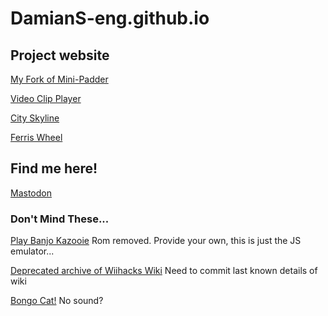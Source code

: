# DamianS-eng.github.io

## Project website

[My Fork of Mini-Padder](https://damians-eng.github.io/mini-padder)

[Video Clip Player](https://damians-eng.github.io/Video-Player-Grid)

[City Skyline](https://damians-eng.github.io/CityBuildingSkyline)

[Ferris Wheel](https://damians-eng.github.io/CSS_ferriswheel)

## Find me here!

<a rel="me" href="https://mas.to/@DaMu">Mastodon</a>

### Don't Mind These...

[Play Banjo Kazooie](https://damians-eng.github.io/Banjo-Kazooie-Unblocked)
Rom removed. Provide your own, this is just the JS emulator...

[Deprecated archive of Wiihacks Wiki](https://damians-eng.github.io/wiihacks-wiki)
Need to commit last known details of wiki

[Bongo Cat!](https://damians-eng.github.io/bongo.cat/)
No sound?
